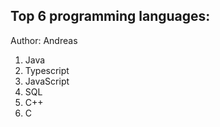 ## Top 6 programming languages:
Author: Andreas
1. Java
2. Typescript
3. JavaScript
4. SQL
5. C++
6. C
